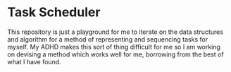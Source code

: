 # Task Scheduler

This repository is just a playground for me to iterate on the data structures and algorithm for a method of representing and sequencing tasks for myself. My ADHD makes this sort of thing difficult for me so I am working on devising a method which works well for me, borrowing from the best of what I have found.
